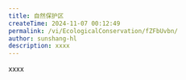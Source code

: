 ```yaml
---
title: 自然保护区
createTime: 2024-11-07 00:12:49
permalink: /vi/EcologicalConservation/fZFbUvbn/
author: sunshang-hl
description: xxxx
---
```


xxxx